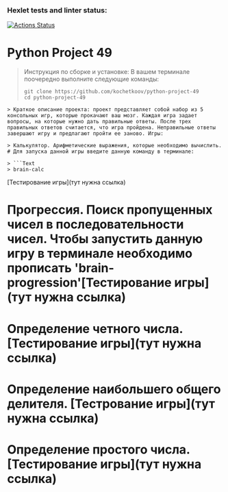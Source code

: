 ### Hexlet tests and linter status:
[![Actions Status](https://github.com/kochetkoov/python-project-49/actions/workflows/hexlet-check.yml/badge.svg)](https://github.com/kochetkoov/python-project-49/actions)
# Python Project 49

> Инструкция по сборке и установке:
> В вашем терминале поочередно выполните следующие команды:
> ```Text
> git clone https://github.com/kochetkoov/python-project-49
> cd python-project-49
```
> Краткое описание проекта: проект представляет собой набор из 5 консольных игр, которые прокачают ваш мозг. Каждая игра задает вопросы, на которые нужно дать правильные ответы. После трех правильных ответов считается, что игра пройдена. Неправильные ответы завершают игру и предлагают пройти ее заново. Игры:

> Калькулятор. Арифметические выражения, которые необходимо вычислить.
# Для запуска данной игры введите данную команду в терминале:

> ```Text
> brain-calc 
```

[Тестирование игры](тут нужна ссылка)
# Прогрессия. Поиск пропущенных чисел в последовательности чисел. Чтобы запустить данную игру в терминале необходимо прописать 'brain-progression'[Тестирование игры](тут нужна ссылка)
# Определение четного числа. [Тестирование игры](тут нужна ссылка)
# Определение наибольшего общего делителя. [Тестрование игры](тут нужна ссылка)
# Определение простого числа. [Тестирование игры](тут нужна ссылка)


